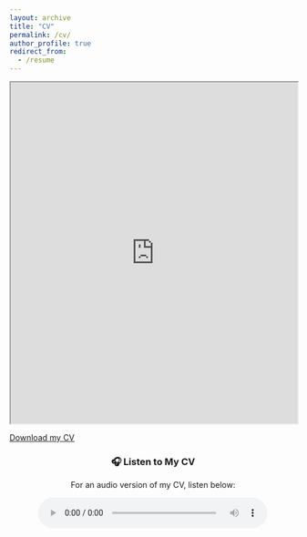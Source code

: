 ```yaml
---
layout: archive
title: "CV"
permalink: /cv/
author_profile: true
redirect_from:
  - /resume
---
```


<iframe src="https://rafsunsheikh.github.io/files/MD_Rafsun_Sheikh_Curriculum_Vitae.pdf" width="100%" height="600px"></iframe>

<p>
  <a href="https://rafsunsheikh.github.io/files/MD_Rafsun_Sheikh_Curriculum_Vitae.pdf" download>Download my CV</a>
</p>

<!-- Audio Player for CV Narration -->
<h3 style="text-align: center;">🎧 Listen to My CV</h3>
<p style="text-align: center;">For an audio version of my CV, listen below:</p>
<audio controls style="display: block; margin: 0 auto; width: 80%;">
  <source src="https://rafsunsheikh.github.io/files/MD Rafsun Sheikh_Curriculum_Vitae.wav" type="audio/mpeg">
  Your browser does not support the audio element. 
  <a href="https://rafsunsheikh.github.io/files/MD_Rafsun_Sheikh_CV_Audio.mp3" download>Download Audio</a>
</audio>

<!-- {% include base_path %}

Education
======
* Ph.D in Version Control Theory, GitHub University, 2018 (expected)
* M.S. in Jekyll, GitHub University, 2014
* B.S. in GitHub, GitHub University, 2012

Work experience
======
* Spring 2024: Academic Pages Collaborator
  * Github University
  * Duties includes: Updates and improvements to template
  * Supervisor: The Users

* Fall 2015: Research Assistant
  * Github University
  * Duties included: Merging pull requests
  * Supervisor: Professor Hub

* Summer 2015: Research Assistant
  * Github University
  * Duties included: Tagging issues
  * Supervisor: Professor Git
  
Skills
======
* Skill 1
* Skill 2
  * Sub-skill 2.1
  * Sub-skill 2.2
  * Sub-skill 2.3
* Skill 3

Publications
======
  <ul>{% for post in site.publications reversed %}
    {% include archive-single-cv.html %}
  {% endfor %}</ul>
  
Talks
======
  <ul>{% for post in site.talks reversed %}
    {% include archive-single-talk-cv.html  %}
  {% endfor %}</ul>
  
Teaching
======
  <ul>{% for post in site.teaching reversed %}
    {% include archive-single-cv.html %}
  {% endfor %}</ul>
  
Service and leadership
======
* Currently signed in to 43 different slack teams -->
